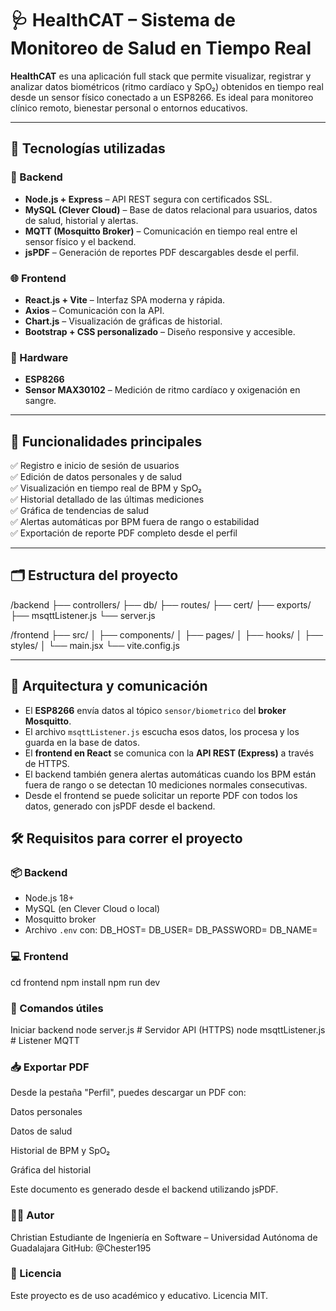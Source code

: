 # 🩺 HealthCAT – Sistema de Monitoreo de Salud en Tiempo Real

**HealthCAT** es una aplicación full stack que permite visualizar, registrar y analizar datos biométricos (ritmo cardíaco y SpO₂) obtenidos en tiempo real desde un sensor físico conectado a un ESP8266. Es ideal para monitoreo clínico remoto, bienestar personal o entornos educativos.

---

## 🚀 Tecnologías utilizadas

### 🔧 Backend
- **Node.js + Express** – API REST segura con certificados SSL.
- **MySQL (Clever Cloud)** – Base de datos relacional para usuarios, datos de salud, historial y alertas.
- **MQTT (Mosquitto Broker)** – Comunicación en tiempo real entre el sensor físico y el backend.
- **jsPDF** – Generación de reportes PDF descargables desde el perfil.

### 🌐 Frontend
- **React.js + Vite** – Interfaz SPA moderna y rápida.
- **Axios** – Comunicación con la API.
- **Chart.js** – Visualización de gráficas de historial.
- **Bootstrap + CSS personalizado** – Diseño responsive y accesible.

### 🧠 Hardware
- **ESP8266**
- **Sensor MAX30102** – Medición de ritmo cardíaco y oxigenación en sangre.

---

## 📌 Funcionalidades principales

✅ Registro e inicio de sesión de usuarios  
✅ Edición de datos personales y de salud  
✅ Visualización en tiempo real de BPM y SpO₂  
✅ Historial detallado de las últimas mediciones  
✅ Gráfica de tendencias de salud  
✅ Alertas automáticas por BPM fuera de rango o estabilidad  
✅ Exportación de reporte PDF completo desde el perfil  

---

## 🗂️ Estructura del proyecto
/backend
├── controllers/
├── db/
├── routes/
├── cert/
├── exports/
├── msqttListener.js
└── server.js

/frontend
├── src/
│ ├── components/
│ ├── pages/
│ ├── hooks/
│ ├── styles/
│ └── main.jsx
└── vite.config.js

---

## 📡 Arquitectura y comunicación

- El **ESP8266** envía datos al tópico `sensor/biometrico` del **broker Mosquitto**.
- El archivo `msqttListener.js` escucha esos datos, los procesa y los guarda en la base de datos.
- El **frontend en React** se comunica con la **API REST (Express)** a través de HTTPS.
- El backend también genera alertas automáticas cuando los BPM están fuera de rango o se detectan 10 mediciones normales consecutivas.
- Desde el frontend se puede solicitar un reporte PDF con todos los datos, generado con jsPDF desde el backend.


## 🛠️ Requisitos para correr el proyecto

### 📦 Backend
- Node.js 18+
- MySQL (en Clever Cloud o local)
- Mosquitto broker
- Archivo `.env` con:
DB_HOST=
DB_USER=
DB_PASSWORD=
DB_NAME=


### 💻 Frontend

cd frontend
npm install
npm run dev

### 🧪 Comandos útiles
Iniciar backend
node server.js         # Servidor API (HTTPS)
node msqttListener.js  # Listener MQTT

### 📥 Exportar PDF
Desde la pestaña "Perfil", puedes descargar un PDF con:

Datos personales

Datos de salud

Historial de BPM y SpO₂

Gráfica del historial

Este documento es generado desde el backend utilizando jsPDF.

### 👨‍💻 Autor
Christian
Estudiante de Ingeniería en Software – Universidad Autónoma de Guadalajara
GitHub: @Chester195

### 📃 Licencia
Este proyecto es de uso académico y educativo.
Licencia MIT.



